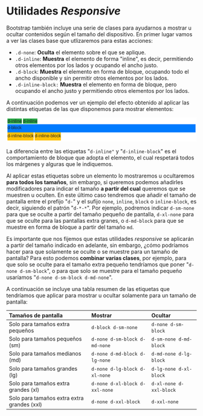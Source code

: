 # Utilidades _Responsive_

Bootstrap también incluye una serie de clases para ayudarnos a mostrar u ocultar contenidos según el tamaño del dispositivo. En primer lugar vamos a ver las clases base que utlizaremos para estas acciones:

* `.d-none`: **Oculta** el elemento sobre el que se aplique.
* `.d-inline`: **Muestra** el elemento de forma "inline", es decir, permitiendo otros elementos por los lados y ocupando el ancho justo.
* `.d-block`: **Muestra** el elemento en forma de bloque, ocupando todo el ancho disponible y sin permitir otros elementos por los lados.
* `.d-inline-block:` **Muestra** el elemento en forma de bloque, pero ocupando el ancho justo y permitiendo otros elementos por los lados.

A continuación podemos ver un ejemplo del efecto obtenido al aplicar las distintas etiquetas de las que disponemos para mostrar elementos:

![](assets/ejemplo-display-types.png)

La diferencia entre las etiquetas "`d-inline"` y "`d-inline-block`" es el comportamiento de bloque que adopta el elemento, el cual respetará todos los márgenes y alguras que le indiquemos.

Al aplicar estas etiquetas sobre un elemento lo mostraremos u ocultaremos **para todos los tamaños**, sin embargo, si queremos podemos añadirles modificadores para indicar el tamaño **a partir del cual** queremos que se muestren u oculten. En este último caso tendremos que añadir el tamaño de pantalla entre el prefijo "`d-`" y el sufijo `none`, `inline`, `block` o `inline-block`, es decir, siguiendo el patrón "`d-*-*`". Por ejemplo, podremos indicar `d-sm-none` para que se oculte a partir del tamaño pequeño de pantalla, `d-xl-none` para que se oculte para las pantallas extra granes, o `d-md-block` para que se muestre en forma de bloque a partir del tamaño `md`.

Es importante que nos fijemos que estas utilidades _responsive_ se aplicarán a partir del tamaño indicado en adelante, sin embargo, ¿cómo podríamos hacer para que solamente se oculte o se muestre para un tamaño de pantalla? Para esto podemos **combinar varias clases**, por ejemplo, para que solo se oculte para el tamaño extra pequeño tendríamos que poner "`d-none d-sm-block`", o para que solo se muestre para el tamaño pequeño usaríamos "`d-none d-sm-block d-md-none`".

A continuación se incluye una tabla resumen de las etiquetas que tendríamos que aplicar para mostrar u ocultar solamente para un tamaño de pantalla:

| Tamaños de pantalla | Mostrar | Ocultar |
| :--- | :--- | :--- |
| Solo para tamaños extra pequeños | `d-block d-sm-none` | `d-none d-sm-block` |
| Solo para tamaños pequeños (sm) | `d-none d-sm-block d-md-none` | `d-sm-none d-md-block` |
| Solo para tamaños medianos (md) | `d-none d-md-block d-lg-none` | `d-md-none d-lg-block` |
| Solo para tamaños grandes (lg) | `d-none d-lg-block d-xl-none` | `d-lg-none d-xl-block` |
| Solo para tamaños extra grandes (xl) | `d-none d-xl-block d-xxl-none` | `d-xl-none d-xxl-block` |
| Solo para tamaños extra extra grandes (xxl) | `d-none d-xxl-block` | `d-xxl-none` |



